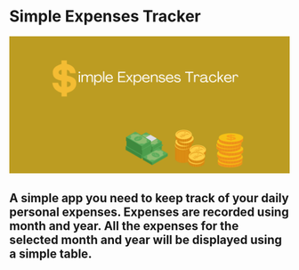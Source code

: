 # Simple Expenses Tracker

![Expenses Tracker Poster](/poster.png)

## A simple app you need to keep track of your daily personal expenses. Expenses are recorded using month and year. All the expenses for the selected month and year will be displayed using a simple table. 
